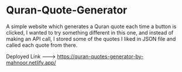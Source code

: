 # Quran-Quote-Generator
A simple website which generates a Quran quote each time a button is clicked, I wanted to try something different in this one, and instead of making an API call, 
I stored some of the quotes I liked in JSON file and called each quote from there.

Deployed Link ---> https://quran-quotes-generator-by-mahnoor.netlify.app/
